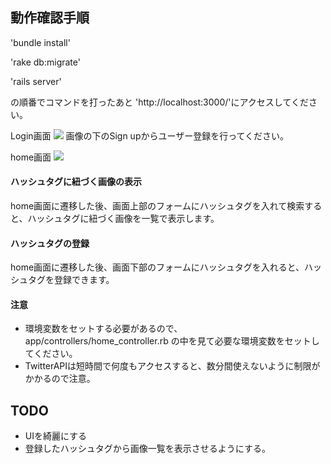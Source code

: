 ## 動作確認手順


'bundle install'


'rake db:migrate'


'rails server'


の順番でコマンドを打ったあと
'http://localhost:3000/'にアクセスしてください。

Login画面
![](https://lh3.googleusercontent.com/Ihq2D_qm9CKWaICHRQEWRr0lbniEp7Hz7r-XWbmPzHg_7qz-C38E3pnmPgQDuNnjVK_LwYpqqp_MEwdrGKy1wEzdRZVVbb_Cn3qdSYnk4AycA5UVfB5-SncFNjqSw013lwIy57MI8brkBAmnawB0WRdoZQPAfNlCgOfYIN9gaDskxuk9oZS0CAvir50HDcY1ouazRwUlwLMrApDvTs21kBwvd7jwFwMqtmCKHc8IkCLcYn9ER-snKdyrZI5ejDwaxBkE1WWAdSOd1BM1l9Gs4Ch0zVEZk8RZE4XqZgmKCIU84ZIaBfpocAOqGA-dso06LKESkt4S934JAz50-jKn8lRo0FGo3Dmvcy04dRCSdtrNqHcXJ5wLQHiDXwq1EZIaEmHnNXRexy702g3NeJtLVVJD2SHaYLF846ARQ9K_8JrUmUxkN2HLXzPYHgRCKfGtL9uxs3V3NuLUgdcVw1D1AyhR8AY1P-lc70a4gkEhhIX46mVuBps1LO0ryOgm_x7ZS8n0XmmbDl7SvcqNGWZsNuV_6lfjmCnpb-s7KLYQQyPwYm1UXU3GphnWM55BGA8EPqds4ziPwIOWlk7xZ3mTkvsqsf_sTVQ=w828-h736-no)
画像の下のSign upからユーザー登録を行ってください。


home画面
![](https://lh3.googleusercontent.com/4picxnGImJeqBUL3AIzAX-Vf-Q8bCqnH4An7sGLMUhLW2MhihKHzyYsua73aQYQZYvrzlgR47NGeRVuPM9Fa7ubByzWJqBNSv3bhuwLmjCLmLxKJPJWyAiU_qPzetyJ5mpF4akA45wfET_uqW1GE-TnocGcPTV8RMeJsbXPRgG89gXqauk1x-c1U5CP2U2TYpxdE_JnVUQ-BRe6X63GKfXTqRHfKVOALfhrjuPB4u-Hh-klGWK4GVqTo1PdoUB15QWOhNj_BjaYVLNLOHlxOqgRn8SKzlaMTTqEfuCUUvwpXCQMUzSC8IQ2lFAKQOLnW_kQ3xRuV_qYnuCMYPU18Cy9XE5-m2yHfCdtVserWAjKCRzhGAfmGo2FObb4GMh4b3mksh0kIzkJSEb7El9k_j4CjWc-PS9Xcgp2S2niQIJ-Ikq0I3Otj_vT0ROV81mkHD06jqGbNO6fb5uq8N_nGHMgDHJIeQr5OjAu6-YPRFXwSGTipW8qGZvR8dRHPkDpjTQC6kmGXmYqoQHwioJY-KfGNBLmdjckTRzrqTcCiq9JFjV_AtBMsdMtfWCCnzcueWqb29HESbcuK04ymlmNFzW4Nq0Y=w1044-h1002-nox)
#### ハッシュタグに紐づく画像の表示
home画面に遷移した後、画面上部のフォームにハッシュタグを入れて検索すると、ハッシュタグに紐づく画像を一覧で表示します。

#### ハッシュタグの登録
home画面に遷移した後、画面下部のフォームにハッシュタグを入れると、ハッシュタグを登録できます。

#### 注意
- 環境変数をセットする必要があるので、app/controllers/home_controller.rb の中を見て必要な環境変数をセットしてください。
- TwitterAPIは短時間で何度もアクセスすると、数分間使えないように制限がかかるので注意。


## TODO
- UIを綺麗にする
- 登録したハッシュタグから画像一覧を表示させるようにする。
